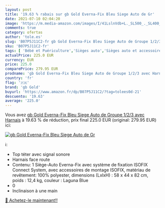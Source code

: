 ```yaml
---
layout: post
title: '19.63 % rabais sur gb Gold Everna-Fix Bleu Siege Auto de Gr'
date: 2021-07-10 02:04:20
image: 'https://m.media-amazon.com/images/I/41LslnVdb+L._SL500_._SL400_.jpg'
comments: true
category: ofertas
author: 'tole.es'
slug: 'B07P5J11C2-fr gb Gold Everna-Fix Bleu Siege Auto de Groupe 1/2/3 avec...'
sku: 'B07P5J11C2-fr'
tags: [ 'Bébé et Puériculture','Sièges auto','Sièges auto et accessoires','gb gold', ]
actualPrice: 225.0 EUR
currency: EUR
price: 225.0
comparePrice: 279.95 EUR
prodname: 'gb Gold Everna-Fix Bleu Siege Auto de Groupe 1/2/3 avec Harnais'
country: 'fr'
flag: '🇫🇷'
brand: 'gb Gold'
buyurl: 'https://www.amazon.fr/dp/B07P5J11C2/?tag=tolees0d-21'
descuento: '19.63'
average: '225.0'
---
```


Vous avez [gb Gold Everna-Fix Bleu Siege Auto de Groupe 1/2/3 avec Harnais](https://www.amazon.fr/dp/B07P5J11C2/?tag=tolees0d-21)  à  19.63 % de réduction, prix final  225.0 EUR (original: 279.95 EUR) ici:

[![gb Gold Everna-Fix Bleu Siege Auto de Gr](https://m.media-amazon.com/images/I/41LslnVdb+L._SL500_._SL400_.jpg)](https://www.amazon.fr/dp/B07P5J11C2/?tag=tolees0d-21)

ℹ️:

- Top téter avec signal sonore
- Harnais face route
- Contenu: 1 Siège-Auto Everna-Fix avec système de fixation ISOFIX Connect System, avec accessoires de montage ISOFIX, matériau de revêtement: 100% polyester, dimensions (LxlxH) : 58 x 44 x 82 cm, poids : 12,4 kg, couleur : Laguna Blue
- 0
- Inclinaison à une main

[🛒 Achetez-le maintenant!!](https://www.amazon.fr/dp/B07P5J11C2/?tag=tolees0d-21)
